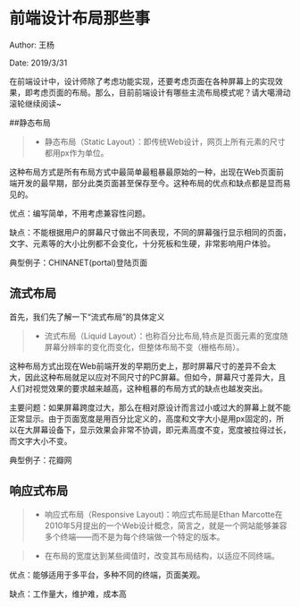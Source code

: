 ﻿# 前端设计布局那些事

Author: 王杨

Date: 2019/3/31

在前端设计中，设计师除了考虑功能实现，还要考虑页面在各种屏幕上的实现效果，即考虑页面的布局。那么，目前前端设计有哪些主流布局模式呢？请大噶滑动滚轮继续阅读~

##静态布局

> - 静态布局（Static Layout）：即传统Web设计，网页上所有元素的尺寸都用px作为单位。

这种布局方式是所有布局方式中最简单最粗暴最原始的一种，出现在Web页面前端开发的最早期，部分此类页面甚至保存至今。这种布局的优点和缺点都是显而易见的。

优点：编写简单，不用考虑兼容性问题。

缺点：不能根据用户的屏幕尺寸做出不同表现，不同的屏幕强行显示相同的页面，文字、元素等的大小比例都不会变化，十分死板和生硬，非常影响用户体验。

典型例子：CHINANET(portal)登陆页面

## 流式布局

首先，我们先了解一下“流式布局”的具体定义

> - 流式布局（Liquid Layout）：也称百分比布局,特点是页面元素的宽度随屏幕分辨率的变化而变化，但整体布局不变（栅格布局）。

这种布局方式出现在Web前端开发的早期历史上，那时屏幕尺寸的差异不会太大，因此这种布局就足以应对不同尺寸的PC屏幕。但如今，屏幕尺寸差异大，且人们对视觉效果的要求越来越高，这种粗暴的布局方式的缺点也越发突出。

主要问题：如果屏幕跨度过大，那么在相对原设计而言过小或过大的屏幕上就不能正常显示。由于页面宽度是用百分比定义的，高度和文字大小是用px固定的，所以在大屏幕设备下，显示效果会非常不协调，即元素高度不变，宽度被拉得过长，而文字大小不变。

典型例子：花瓣网

## 响应式布局

> - 响应式布局（Responsive Layout)：响应式布局是Ethan Marcotte在2010年5月提出的一个Web设计概念，简言之，就是一个网站能够兼容多个终端——而不是为每个终端做一个特定的版本。

> - 在布局的宽度达到某些阈值时，改变其布局结构，以适应不同终端。

优点：能够适用于多平台，多种不同的终端，页面美观。

缺点：工作量大，维护难，成本高

